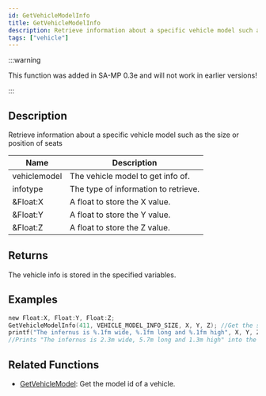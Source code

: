 ```yaml
---
id: GetVehicleModelInfo
title: GetVehicleModelInfo
description: Retrieve information about a specific vehicle model such as the size or position of seats.
tags: ["vehicle"]
---
```


:::warning

This function was added in SA-MP 0.3e and will not work in earlier versions!

:::

## Description

Retrieve information about a specific vehicle model such as the size or position of seats

| Name         | Description                          |
| ------------ | ------------------------------------ |
| vehiclemodel | The vehicle model to get info of.    |
| infotype     | The type of information to retrieve. |
| &Float:X     | A float to store the X value.        |
| &Float:Y     | A float to store the Y value.        |
| &Float:Z     | A float to store the Z value.        |

## Returns

The vehicle info is stored in the specified variables.

## Examples

```c
new Float:X, Float:Y, Float:Z;
GetVehicleModelInfo(411, VEHICLE_MODEL_INFO_SIZE, X, Y, Z); //Get the size of vehicle model 411 (Infernus)
printf("The infernus is %.1fm wide, %.1fm long and %.1fm high", X, Y, Z);
//Prints "The infernus is 2.3m wide, 5.7m long and 1.3m high" into the console
```

## Related Functions

- [GetVehicleModel](../functions/GetVehicleModel.md): Get the model id of a vehicle.
